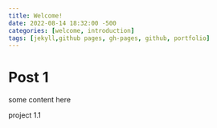 ```yaml
---
title: Welcome!
date: 2022-08-14 18:32:00 -500
categories: [welcome, introduction]
tags: [jekyll,github pages, gh-pages, github, portfolio]
---
```


# Post 1

some content here

project 1.1
